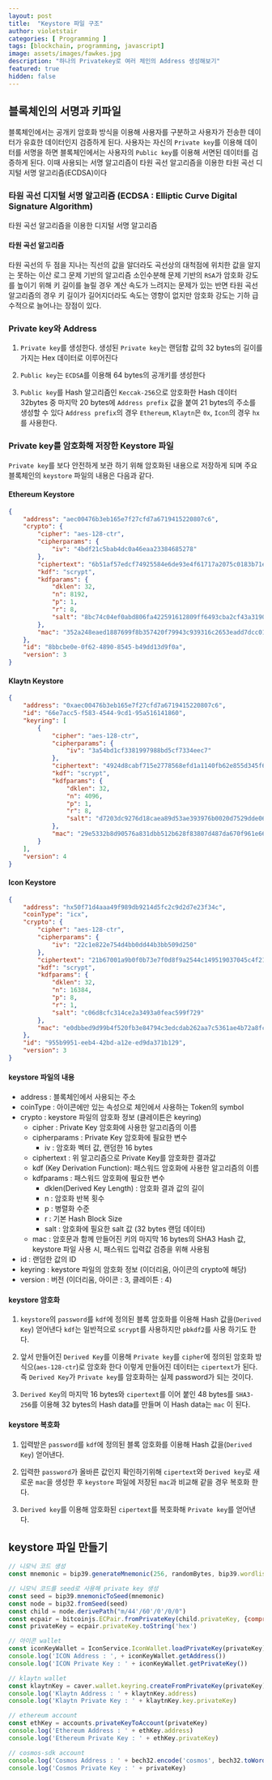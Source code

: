 ```yaml
---
layout: post
title:  "Keystore 파일 구조"
author: violetstair
categories: [ Programming ]
tags: [blockchain, programming, javascript]
image: assets/images/fawkes.jpg
description: "하나의 Privatekey로 여러 체인의 Address 생성해보기"
featured: true
hidden: false
---
```


## 블록체인의 서명과 키파일

블록체인에서는 공개키 암호화 방식을 이용해 사용자를 구분하고 사용자가 전송한 데이터가 유효한 데이터인지 검증하게 된다.
사용자는 자신의 `Private key`를 이용해 데이터를 서명을 하면 블록체인에서는 사용자의 `Public key`를 이용해 서면된 데이터를 검증하게 된다.
이때 사용되는 서명 알고리즘이 타원 곡선 알고리즘을 이용한 타원 곡선 디지털 서명 알고리즘(ECDSA)이다

### 타원 곡선 디지털 서명 알고리즘 (ECDSA : Elliptic Curve Digital Signature Algorithm)

타원 곡선 알고리즘을 이용한 디지털 서명 알고리즘

#### 타원 곡선 알고리즘

타원 곡선의 두 점을 지나는 직선의 값을 알더라도 곡선상의 대척점에 위치한 값을 알지는 못하는 이산 로그 문제 기반의 알고리즘
소인수분해 문제 기반의 `RSA`가 암호화 강도를 높이기 위해 키 길이를 늘릴 경우 계산 속도가 느려지는 문제가 있는 반면
타원 곡선 알고리즘의 경우 키 길이가 길어지더라도 속도는 영향이 없지만 암호화 강도는 기하 급수적으로 늘어나는 장점이 있다.

### Private key와 Address

1. `Private key`를 생성한다. 생성된 `Private key`는 랜덤함 값의 32 bytes의 길이를 가지는 Hex 데이터로 이루어진다

2. `Public key`는 `ECDSA`를 이용해 64 bytes의 공개키를 생성한다

3. `Public key`를 Hash 알고리즘인 `Keccak-256`으로 암호화한 Hash 데이터 32bytes 중 마지막 20 bytes에 `Address prefix` 값을 붙여 21 bytes의 주소를 생성할 수 있다
   `Address prefix`의 경우 `Ethereum`, `Klaytn`은 `0x`, `Icon`의 경우 `hx`를 사용한다.

### Private key를 암호화해 저장한 Keystore 파일

`Private key`를 보다 안전하게 보관 하기 위해 암호화된 내용으로 저장하게 되며 주요 블록체인의 `keystore` 파일의 내용은 다음과 같다.

#### Ethereum Keystore

```json
{
    "address": "aec00476b3eb165e7f27cfd7a6719415220807c6",
    "crypto": {
        "cipher": "aes-128-ctr",
        "cipherparams": {
            "iv": "4bdf21c5bab4dc0a46eaa23384685278"
        },
        "ciphertext": "6b51af57edcf74925584e6de93e4f61717a2075c0183b71ed103033830d04e74",
        "kdf": "scrypt",
        "kdfparams": {
            "dklen": 32,
            "n": 8192,
            "p": 1,
            "r": 8,
            "salt": "8bc74c04ef0abd806fa422591612809ff6493cba2cf43a3190c9065ea292b99a"
        },
        "mac": "352a248eaed1887699f8b357420f79943c939316c2653eadd7dcc0179896029b"
    },
    "id": "8bbcbe0e-0f62-4890-8545-b49dd13d9f0a",
    "version": 3
}
```

#### Klaytn Keystore

```json
{
    "address": "0xaec00476b3eb165e7f27cfd7a6719415220807c6",
    "id": "66e7acc5-f583-4544-9cd1-95a516141860",
    "keyring": [
        {
            "cipher": "aes-128-ctr",
            "cipherparams": {
                "iv": "3a54bd1cf3381997988bd5cf7334eec7"
            },
            "ciphertext": "4924d8cabf715e2778568efd1a1140fb62e855d345f6796294cf7ed10f4146f8",
            "kdf": "scrypt",
            "kdfparams": {
                "dklen": 32,
                "n": 4096,
                "p": 1,
                "r": 8,
                "salt": "d7203dc9276d18caea89d53ae393976b0020d7529dde0661bf6ccd63e2dad184"
            },
            "mac": "29e5332b8d90576a831dbb512b628f83807d487da670f961e665d0619f185700"
        }
    ],
    "version": 4
}
```

#### Icon Keystore

```json
{
    "address": "hx50f71d4aaa49f989db9214d5fc2c9d2d7e23f34c",
    "coinType": "icx",
    "crypto": {
        "cipher": "aes-128-ctr",
        "cipherparams": {
            "iv": "22c1e822e754d4bb0dd44b3bb509d250"
        },
        "ciphertext": "21b67001a9b0f0b73e7f0d8f9a2544c149519037045c4f21a599839ffeb02812",
        "kdf": "scrypt",
        "kdfparams": {
            "dklen": 32,
            "n": 16384,
            "p": 8,
            "r": 1,
            "salt": "c06d8cfc314ce2a3493a0feac599f729"
        },
        "mac": "e0dbbed9d99b4f520fb3e84794c3edcdab262aa7c5361ae4b72a8fc5ae32ab9f"
    },
    "id": "955b9951-eeb4-42bd-a12e-ed9da371b129",
    "version": 3
}
```

#### keystore 파일의 내용

* address : 블록체인에서 사용되는 주소
* coinType : 아이콘에만 있는 속성으로 체인에서 사용하는 Token의 symbol
* crypto : keystore 파일의 암호화 정보 (클레이튼은 keyring)
  * cipher : Private Key 암호화에 사용한 알고리즘의 이름
  * cipherparams : Private Key 암호화에 필요한 변수
    * iv : 암호화 벡터 값, 랜덤한 16 bytes
  * ciphertext : 위 알고리즘으로 Private Key를 암호화한 결과값
  * kdf (Key Derivation Function): 패스워드 암호화에 사용한 알고리즘의 이름
  * kdfparams : 패스워드 암호화에 필요한 변수
    * dklen(Derived Key Length) : 암호화 결과 값의 길이
    * n : 암호화 반복 횟수
    * p : 병렬화 수준
    * r : 기본 Hash Block Size
    * salt : 암호화에 필요한 salt 값 (32 bytes 랜덤 데이터)
  * mac : 암호문과 함께 만들어진 키의 마지막 16 bytes의 SHA3 Hash 값, keystore 파일 사용 시, 패스워드 입력값 검증을 위해 사용됨
* id : 랜덤한 값의 ID
* keyring : keystore 파일의 암호화 정보 (이더리움, 아이콘의 crypto에 해당)
* version : 버전 (이더리움, 아이콘 : 3, 클레이튼 : 4)

#### keystore 암호화

1. `keystore`의 `password`를 `kdf`에 정의된 블록 암호화를 이용해 Hash 값을(`Derived Key`) 얻어낸다
   `kdf`는 일반적으로 `scrypt`를 사용하지만 `pbkdf2`를 사용 하기도 한다.

2. 앞서 만들어진 `Derived Key`를 이용해 `Private key`를 `cipher`에 정의된 암호화 방식으(`aes-128-ctr`)로 암호화 한다
   이렇게 만들어진 데이터는 `cipertext`가 된다.
   즉 `Derived Key`가 `Private key`를 암호화하는 실제 password가 되는 것이다.

3. `Derived Key`의 마지막 16 bytes와 `cipertext`를 이어 붙인 48 bytes를 `SHA3-256`를 이용해 32 bytes의 Hash data를 만들며
   이 Hash data는 `mac` 이 된다.

#### keystore 복호화

1. 입력받은 `password`를 `kdf`에 정의된 블록 암호화를 이용해 Hash 값을(`Derived Key`) 얻어낸다.

2. 입력한 `password`가 올바른 값인지 확인하기위해 `cipertext`와 `Derived key`로 새로운 `mac`을 생성한 후 `keystore` 파일에 저장된 `mac`과 비교해 같을 경우 복호화 한다.

3. `Derived key`를 이용해 암호화된 `cipertext`를 복호화해 `Private key`를 얻어낸다.

## keystore 파일 만들기

```javascript
// 니모닉 코드 생성
const mnemonic = bip39.generateMnemonic(256, randomBytes, bip39.wordlists.korean)

// 니모닉 코드를 seed로 사용해 private key 생성
const seed = bip39.mnemonicToSeed(mnemonic)
const node = bip32.fromSeed(seed)
const child = node.derivePath("m/44'/60'/0'/0/0")
const ecpair = bitcoinjs.ECPair.fromPrivateKey(child.privateKey, {compressed : false})
const privateKey = ecpair.privateKey.toString('hex')

// 아이콘 wallet
const iconKeyWallet = IconService.IconWallet.loadPrivateKey(privateKey)
console.log('ICON Address : ', + iconKeyWallet.getAddress())
console.log('ICON Private Key : ' + iconKeyWallet.getPrivateKey())

// klaytn wallet
const klaytnKey = caver.wallet.keyring.createFromPrivateKey(privateKey)
console.log('Klaytn Address : ' + klaytnKey.address)
console.log('Klaytn Private Key : ' + klaytnKey.key.privateKey)

// ethereum account
const ethKey = accounts.privateKeyToAccount(privateKey)
console.log('Ethereum Address : ' + ethKey.address)
console.log('Ethereum Private Key : ' + ethKey.privateKey)

// cosmos-sdk account
console.log('Cosmos Address : ' + bech32.encode('cosmos', bech32.toWords(child.identifier)))
console.log('Cosmos Private Key : ' + privateKey)
```

